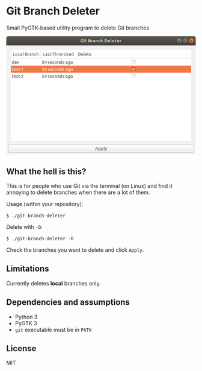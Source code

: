 # Git Branch Deleter
Small PyGTK-based utility program to delete Git branches

![Git Branch Deleter creenshot](/screenshots/1.0/1.png?raw=true)

## What the hell is this?

This is for people who use Git via the terminal (on Linux) and find it annoying to delete branches when there are a lot of them.

Usage (within your repository):

```
$ ./git-branch-deleter
```
Delete with `-D`:
```
$ ./git-branch-deleter -D
```

Check the branches you want to delete and click `Apply`.

## Limitations

Currently deletes **local** branches only.

## Dependencies and assumptions

* Python 3
* PyGTK 3
* `git` executable must be in `PATH`

## License

MIT
